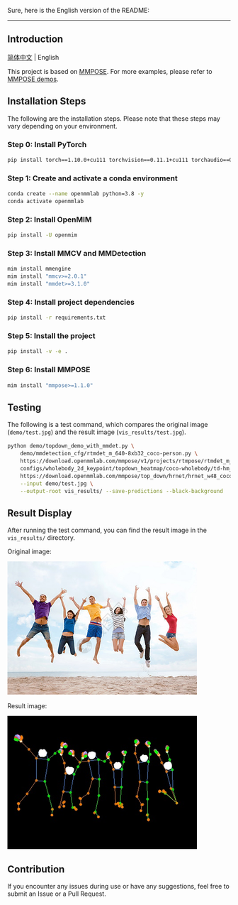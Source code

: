 Sure, here is the English version of the README:

---

## Introduction

[简体中文](README_CN.md) | English

This project is based on [MMPOSE](https://github.com/open-mmlab/mmpose.git). For more examples, please refer to [MMPOSE demos](https://mmpose.readthedocs.io/en/latest/demos.html).

## Installation Steps

The following are the installation steps. Please note that these steps may vary depending on your environment.

### Step 0: Install PyTorch

```bash
pip install torch==1.10.0+cu111 torchvision==0.11.1+cu111 torchaudio==0.10.0+cu111 -f https://download.pytorch.org/whl/cu111/torch_stable.html 
```

### Step 1: Create and activate a conda environment

```bash
conda create --name openmmlab python=3.8 -y
conda activate openmmlab
```

### Step 2: Install OpenMIM

```bash
pip install -U openmim
```

### Step 3: Install MMCV and MMDetection

```bash
mim install mmengine
mim install "mmcv>=2.0.1"
mim install "mmdet>=3.1.0" 
```

### Step 4: Install project dependencies

```bash
pip install -r requirements.txt
```

### Step 5: Install the project

```bash
pip install -v -e .  
```

### Step 6: Install MMPOSE

```bash
mim install "mmpose>=1.1.0"
```

## Testing

The following is a test command, which compares the original image (`demo/test.jpg`) and the result image (`vis_results/test.jpg`).

```bash
python demo/topdown_demo_with_mmdet.py \
    demo/mmdetection_cfg/rtmdet_m_640-8xb32_coco-person.py \
    https://download.openmmlab.com/mmpose/v1/projects/rtmpose/rtmdet_m_8xb32-100e_coco-obj365-person-235e8209.pth \
    configs/wholebody_2d_keypoint/topdown_heatmap/coco-wholebody/td-hm_hrnet-w48_dark-8xb32-210e_coco-wholebody-384x288.py \
    https://download.openmmlab.com/mmpose/top_down/hrnet/hrnet_w48_coco_wholebody_384x288_dark-f5726563_20200918.pth \
    --input demo/test.jpg \
    --output-root vis_results/ --save-predictions --black-background
```

## Result Display

After running the test command, you can find the result image in the `vis_results/` directory.

Original image:

![Original Image](demo/test.jpg)

Result image:

![Result Image](vis_results/test.jpg)

## Contribution

If you encounter any issues during use or have any suggestions, feel free to submit an Issue or a Pull Request.